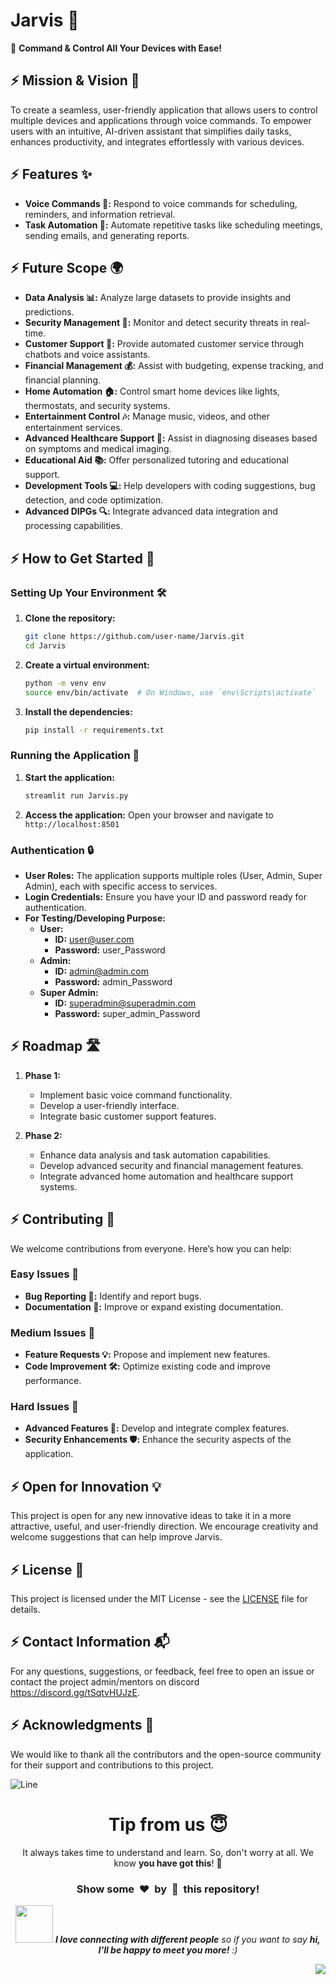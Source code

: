 # Jarvis 🤖

🚀 **Command & Control All Your Devices with Ease!**

## :zap: Mission & Vision 🌟

To create a seamless, user-friendly application that allows users to control multiple devices and applications through voice commands. To empower users with an intuitive, AI-driven assistant that simplifies daily tasks, enhances productivity, and integrates effortlessly with various devices.

## :zap: Features ✨

- **Voice Commands 🎤:** Respond to voice commands for scheduling, reminders, and information retrieval.
- **Task Automation 🤖:** Automate repetitive tasks like scheduling meetings, sending emails, and generating reports.

## :zap: Future Scope 🌍

- **Data Analysis 📊:** Analyze large datasets to provide insights and predictions.
- **Security Management 🔐:** Monitor and detect security threats in real-time.
- **Customer Support 🤝:** Provide automated customer service through chatbots and voice assistants.
- **Financial Management 💰:** Assist with budgeting, expense tracking, and financial planning.
- **Home Automation 🏠:** Control smart home devices like lights, thermostats, and security systems.
- **Entertainment Control 🎶:** Manage music, videos, and other entertainment services.
- **Advanced Healthcare Support 🏥:** Assist in diagnosing diseases based on symptoms and medical imaging.
- **Educational Aid 📚:** Offer personalized tutoring and educational support.
- **Development Tools 💻:** Help developers with coding suggestions, bug detection, and code optimization.
- **Advanced DIPGs 🔍:** Integrate advanced data integration and processing capabilities.

## :zap: How to Get Started 🚀

### Setting Up Your Environment 🛠️

1. **Clone the repository:**
   ```bash
   git clone https://github.com/user-name/Jarvis.git
   cd Jarvis
   ```

2. **Create a virtual environment:**
   ```bash
   python -m venv env
   source env/bin/activate  # On Windows, use `env\Scripts\activate`
   ```

3. **Install the dependencies:**
   ```bash
   pip install -r requirements.txt
   ```

### Running the Application 🎯

1. **Start the application:**
   ```bash
   streamlit run Jarvis.py
   ```

2. **Access the application:**
   Open your browser and navigate to `http://localhost:8501`

### Authentication 🔒

- **User Roles:** The application supports multiple roles (User, Admin, Super Admin), each with specific access to services.
- **Login Credentials:** Ensure you have your ID and password ready for authentication.
- **For Testing/Developing Purpose:** 
  - **User:**
    - **ID:** user@user.com
    - **Password:** user_Password
  - **Admin:**
    - **ID:** admin@admin.com
    - **Password:** admin_Password
  - **Super Admin:**
    - **ID:** superadmin@superadmin.com
    - **Password:** super_admin_Password

## :zap: Roadmap 🛣️

1. **Phase 1:**
   - Implement basic voice command functionality.
   - Develop a user-friendly interface.
   - Integrate basic customer support features.

2. **Phase 2:**
   - Enhance data analysis and task automation capabilities.
   - Develop advanced security and financial management features.
   - Integrate advanced home automation and healthcare support systems.

## :zap: Contributing 🤝

We welcome contributions from everyone. Here’s how you can help:

### Easy Issues 🌱

- **Bug Reporting 🐛:** Identify and report bugs.
- **Documentation 📄:** Improve or expand existing documentation.

### Medium Issues 🌿

- **Feature Requests 💡:** Propose and implement new features.
- **Code Improvement 🛠️:** Optimize existing code and improve performance.

### Hard Issues 🌳

- **Advanced Features 🚀:** Develop and integrate complex features.
- **Security Enhancements 🛡️:** Enhance the security aspects of the application.

## :zap: Open for Innovation 💡

This project is open for any new innovative ideas to take it in a more attractive, useful, and user-friendly direction. We encourage creativity and welcome suggestions that can help improve Jarvis.

## :zap: License 📄

This project is licensed under the MIT License - see the [LICENSE](LICENSE) file for details.

## :zap: Contact Information 📬

For any questions, suggestions, or feedback, feel free to open an issue or contact the project admin/mentors on discord https://discord.gg/tSqtvHUJzE.

## :zap: Acknowledgments 🙏

We would like to thank all the contributors and the open-source community for their support and contributions to this project.

![Line](https://user-images.githubusercontent.com/85225156/171937799-8fc9e255-9889-4642-9c92-6df85fb86e82.gif)

<div align="center">
  <h1>Tip from us 😇</h1>
  <p>It always takes time to understand and learn. So, don't worry at all. We know <b>you have got this</b>! 💪</p>
  <h3>Show some &nbsp;❤️&nbsp; by &nbsp;🌟&nbsp; this repository!</h3>
  <img src="https://media.giphy.com/media/LnQjpWaON8nhr21vNW/giphy.gif" width="60"> <em><b>I love connecting with different people</b> so if you want to say <b>hi, I'll be happy to meet you more!</b> :)</em>
</div>

<a href="#top"><img src="https://img.shields.io/badge/-Back%20to%20Top-red?style=for-the-badge" align="right"/></a>
